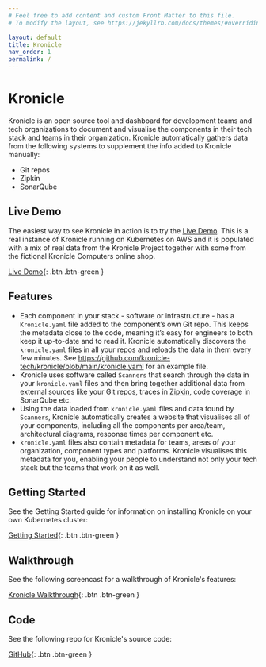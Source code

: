 ```yaml
---
# Feel free to add content and custom Front Matter to this file.
# To modify the layout, see https://jekyllrb.com/docs/themes/#overriding-theme-defaults

layout: default
title: Kronicle
nav_order: 1
permalink: /
---
```


# Kronicle

Kronicle is an open source tool and dashboard for development teams and tech organizations to document and visualise 
the components in their tech stack and teams in their organization.  Kronicle automatically gathers data from the
following systems to supplement the info added to Kronicle manually: 

* Git repos
* Zipkin
* SonarQube


## Live Demo

The easiest way to see Kronicle in action is to try the [Live Demo](https://demo.kronicle.tech). This is a real 
instance of Kronicle running on Kubernetes on AWS and it is populated with a mix of real data from the Kronicle Project 
together with some from the fictional Kronicle Computers online shop.

[Live Demo](https://demo.kronicle.tech){: .btn .btn-green }


## Features

* Each component in your stack - software or infrastructure - has a `Kronicle.yaml` file added to the component’s own Git repo. This keeps the metadata close to the code, meaning it’s easy for engineers to both keep it up-to-date and to read it. Kronicle automatically discovers the `kronicle.yaml` files in all your repos and reloads the data in them every few minutes.  See https://github.com/kronicle-tech/kronicle/blob/main/kronicle.yaml for an example file. 
* Kronicle uses software called `Scanners` that search through the data in your `kronicle.yaml` files and then bring together additional data from external sources like your Git repos, traces in [Zipkin](https://zipkin.io), code coverage in SonarQube etc.
* Using the data loaded from `kronicle.yaml` files and data found by `Scanners`, Kronicle automatically creates a website that visualises all of your components, including all the components per area/team, architectural diagrams, response times per component etc.
* `kronicle.yaml` files also contain metadata for teams, areas of your organization, component types and platforms. Kronicle visualises this metadata for you, enabling your people to understand not only your tech stack but the teams that work on it as well.


## Getting Started

See the Getting Started guide for information on installing Kronicle on your own Kubernetes cluster:

[Getting Started](/getting-started){: .btn .btn-green }


## Walkthrough

See the following screencast for a walkthrough of Kronicle's features:

[Kronicle Walkthrough](https://youtu.be/xNvoxBmMQdk){: .btn .btn-green }


## Code

See the following repo for Kronicle's source code:

[GitHub](https://github.com/kronicle-tech/kronicle){: .btn .btn-green }
